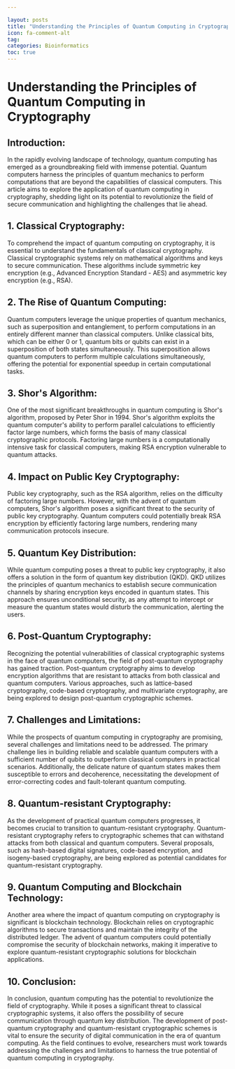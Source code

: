 ```yaml
---

layout: posts
title: "Understanding the Principles of Quantum Computing in Cryptography"
icon: fa-comment-alt
tag:      
categories: Bioinformatics
toc: true
---
```




# Understanding the Principles of Quantum Computing in Cryptography

## Introduction:
In the rapidly evolving landscape of technology, quantum computing has emerged as a groundbreaking field with immense potential. Quantum computers harness the principles of quantum mechanics to perform computations that are beyond the capabilities of classical computers. This article aims to explore the application of quantum computing in cryptography, shedding light on its potential to revolutionize the field of secure communication and highlighting the challenges that lie ahead.

## 1. Classical Cryptography:
To comprehend the impact of quantum computing on cryptography, it is essential to understand the fundamentals of classical cryptography. Classical cryptographic systems rely on mathematical algorithms and keys to secure communication. These algorithms include symmetric key encryption (e.g., Advanced Encryption Standard - AES) and asymmetric key encryption (e.g., RSA).

## 2. The Rise of Quantum Computing:
Quantum computers leverage the unique properties of quantum mechanics, such as superposition and entanglement, to perform computations in an entirely different manner than classical computers. Unlike classical bits, which can be either 0 or 1, quantum bits or qubits can exist in a superposition of both states simultaneously. This superposition allows quantum computers to perform multiple calculations simultaneously, offering the potential for exponential speedup in certain computational tasks.

## 3. Shor's Algorithm:
One of the most significant breakthroughs in quantum computing is Shor's algorithm, proposed by Peter Shor in 1994. Shor's algorithm exploits the quantum computer's ability to perform parallel calculations to efficiently factor large numbers, which forms the basis of many classical cryptographic protocols. Factoring large numbers is a computationally intensive task for classical computers, making RSA encryption vulnerable to quantum attacks.

## 4. Impact on Public Key Cryptography:
Public key cryptography, such as the RSA algorithm, relies on the difficulty of factoring large numbers. However, with the advent of quantum computers, Shor's algorithm poses a significant threat to the security of public key cryptography. Quantum computers could potentially break RSA encryption by efficiently factoring large numbers, rendering many communication protocols insecure.

## 5. Quantum Key Distribution:
While quantum computing poses a threat to public key cryptography, it also offers a solution in the form of quantum key distribution (QKD). QKD utilizes the principles of quantum mechanics to establish secure communication channels by sharing encryption keys encoded in quantum states. This approach ensures unconditional security, as any attempt to intercept or measure the quantum states would disturb the communication, alerting the users.

## 6. Post-Quantum Cryptography:
Recognizing the potential vulnerabilities of classical cryptographic systems in the face of quantum computers, the field of post-quantum cryptography has gained traction. Post-quantum cryptography aims to develop encryption algorithms that are resistant to attacks from both classical and quantum computers. Various approaches, such as lattice-based cryptography, code-based cryptography, and multivariate cryptography, are being explored to design post-quantum cryptographic schemes.

## 7. Challenges and Limitations:
While the prospects of quantum computing in cryptography are promising, several challenges and limitations need to be addressed. The primary challenge lies in building reliable and scalable quantum computers with a sufficient number of qubits to outperform classical computers in practical scenarios. Additionally, the delicate nature of quantum states makes them susceptible to errors and decoherence, necessitating the development of error-correcting codes and fault-tolerant quantum computing.

## 8. Quantum-resistant Cryptography:
As the development of practical quantum computers progresses, it becomes crucial to transition to quantum-resistant cryptography. Quantum-resistant cryptography refers to cryptographic schemes that can withstand attacks from both classical and quantum computers. Several proposals, such as hash-based digital signatures, code-based encryption, and isogeny-based cryptography, are being explored as potential candidates for quantum-resistant cryptography.

## 9. Quantum Computing and Blockchain Technology:
Another area where the impact of quantum computing on cryptography is significant is blockchain technology. Blockchain relies on cryptographic algorithms to secure transactions and maintain the integrity of the distributed ledger. The advent of quantum computers could potentially compromise the security of blockchain networks, making it imperative to explore quantum-resistant cryptographic solutions for blockchain applications.

## 10. Conclusion:
In conclusion, quantum computing has the potential to revolutionize the field of cryptography. While it poses a significant threat to classical cryptographic systems, it also offers the possibility of secure communication through quantum key distribution. The development of post-quantum cryptography and quantum-resistant cryptographic schemes is vital to ensure the security of digital communication in the era of quantum computing. As the field continues to evolve, researchers must work towards addressing the challenges and limitations to harness the true potential of quantum computing in cryptography.